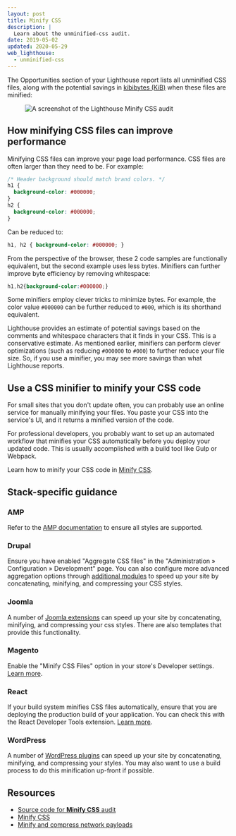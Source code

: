 ```yaml
---
layout: post
title: Minify CSS
description: |
  Learn about the unminified-css audit.
date: 2019-05-02
updated: 2020-05-29
web_lighthouse:
  - unminified-css
---
```


The Opportunities section of your Lighthouse report lists
all unminified CSS files,
along with the potential savings in [kibibytes (KiB)](https://en.wikipedia.org/wiki/Kibibyte)
when these files are minified:

<figure class="w-figure">
  <img class="w-screenshot" src="unminified-css.png" alt="A screenshot of the Lighthouse Minify CSS audit">
</figure>


## How minifying CSS files can improve performance

Minifying CSS files can improve your page load performance.
CSS files are often larger than they need to be. For example:

```css
/* Header background should match brand colors. */
h1 {
  background-color: #000000;
}
h2 {
  background-color: #000000;
}
```

Can be reduced to:

```css
h1, h2 { background-color: #000000; }
```

From the perspective of the browser,
these 2 code samples are functionally equivalent,
but the second example uses less bytes.
Minifiers can further improve byte efficiency by removing whitespace:

```css
h1,h2{background-color:#000000;}
```

Some minifiers employ clever tricks to minimize bytes.
For example, the color value `#000000` can be further reduced to `#000`,
which is its shorthand equivalent.

Lighthouse provides an estimate of potential savings based
on the comments and whitespace characters that it finds in your CSS.
This is a conservative estimate.
As mentioned earlier,
minifiers can perform clever optimizations (such as reducing `#000000` to `#000`)
to further reduce your file size.
So, if you use a minifier,
you may see more savings than what Lighthouse reports.

## Use a CSS minifier to minify your CSS code

For small sites that you don't update often,
you can probably use an online service for manually minifying your files.
You paste your CSS into the service's UI, and it returns a minified version of the code.

For professional developers,
you probably want to set up an automated workflow that minifies your CSS automatically
before you deploy your updated code.
This is usually accomplished with a build tool like Gulp or Webpack.

Learn how to minify your CSS code in [Minify CSS](/minify-css).

## Stack-specific guidance



### AMP

Refer to the [AMP documentation](https://amp.dev/documentation/guides-and-tutorials/develop/style_and_layout/style_pages/) to ensure all styles are supported.

### Drupal

Ensure you have enabled "Aggregate CSS files" in the "Administration » Configuration » Development" page. You can also configure more advanced aggregation options through [additional modules](https://www.drupal.org/project/project_module?f%5B0%5D=&f%5B1%5D=&f%5B2%5D=im_vid_3%3A123&f%5B3%5D=&f%5B4%5D=sm_field_project_type%3Afull&f%5B5%5D=&f%5B6%5D=&text=css+aggregation&solrsort=iss_project_release_usage+desc&op=Search) to speed up your site by concatenating, minifying, and compressing your CSS styles.

### Joomla

A number of [Joomla extensions](https://extensions.joomla.org/instant-search/?jed_live%5Bquery%5D=performance) can speed up your site by concatenating, minifying, and compressing your css styles. There are also templates that provide this functionality.

### Magento

Enable the "Minify CSS Files" option in your store's Developer settings. [Learn more](https://devdocs.magento.com/guides/v2.3/performance-best-practices/configuration.html?itm_source=devdocs&itm_medium=search_page&itm_campaign=federated_search&itm_term=minify%20css%20files).

### React

If your build system minifies CSS files automatically, ensure that you are deploying the production build of your application. You can check this with the React Developer Tools extension. [Learn more](https://reactjs.org/docs/optimizing-performance.html#use-the-production-build).

### WordPress

A number of [WordPress plugins](https://wordpress.org/plugins/search/minify+css/) can speed up your site by concatenating, minifying, and compressing your styles. You may also want to use a build process to do this minification up-front if possible.

## Resources

- [Source code for **Minify CSS** audit](https://github.com/GoogleChrome/lighthouse/blob/master/lighthouse-core/audits/byte-efficiency/unminified-css.js)
- [Minify CSS](/minify-css)
- [Minify and compress network payloads](/reduce-network-payloads-using-text-compression)
